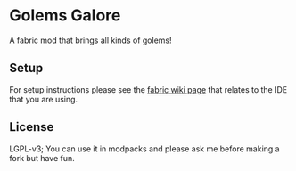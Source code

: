 # Golems Galore
A fabric mod that brings all kinds of golems!
## Setup

For setup instructions please see the [fabric wiki page](https://fabricmc.net/wiki/tutorial:setup) that relates to the IDE that you are using.

## License

LGPL-v3; You can use it in modpacks and please ask me before making a fork but have fun. 
